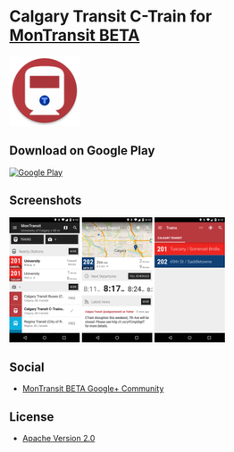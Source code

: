 # Calgary Transit C-Train for [MonTransit BETA](https://github.com/mtransitapps/mtransit-for-android)

<img width="25%" height="25%" src="https://raw.githubusercontent.com/mtransitapps/ca-calgary-transit-train-android/master/pub/hi-res-app-icon.png"/>

## Download on Google Play

[![Google Play](https://developer.android.com/images/brand/en_app_rgb_wo_60.png)](https://play.google.com/store/apps/details?id=org.mtransit.android.ca_calgary_transit_train)

## Screenshots

<img width="25%" height="25%" src="https://raw.githubusercontent.com/mtransitapps/ca-calgary-transit-train-android/master/pub/screenshot-phone-1.png"/>
<img width="25%" height="25%" src="https://raw.githubusercontent.com/mtransitapps/ca-calgary-transit-train-android/master/pub/screenshot-phone-2.png"/>
<img width="25%" height="25%" src="https://raw.githubusercontent.com/mtransitapps/ca-calgary-transit-train-android/master/pub/screenshot-phone-3.png"/>

## Social

* [MonTransit BETA Google+ Community](https://plus.google.com/communities/111796337224469270605)

## License

* [Apache Version 2.0](http://www.apache.org/licenses/LICENSE-2.0.html)
